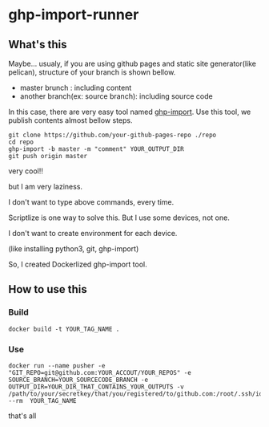 # ghp-import-runner
## What's this
Maybe... usualy, if you are using github pages and static site generator(like pelican), structure of your branch is shown bellow.

- master brunch : including content
- another branch(ex: source branch): including source code 

In this case, there are very easy tool named [ghp-import](https://github.com/davisp/ghp-import).
Use this tool, we publish contents almost bellow steps.

```
git clone https://github.com/your-github-pages-repo ./repo
cd repo
ghp-import -b master -m "comment" YOUR_OUTPUT_DIR
git push origin master
```

very cool!!

but I am very laziness.

I don't want to type above commands, every time.

Scriptlize is one way to solve this.
But I use some devices, not one.

I don't want to create environment for each device.

(like installing python3, git, ghp-import)

So, I created Dockerlized ghp-import tool.


## How to use this
### Build

```
docker build -t YOUR_TAG_NAME .
```

### Use

```
docker run --name pusher -e "GIT_REPO=git@github.com:YOUR_ACCOUT/YOUR_REPOS" -e SOURCE_BRANCH=YOUR_SOURCECODE_BRANCH -e OUTPUT_DIR=YOUR_DIR_THAT_CONTAINS_YOUR_OUTPUTS -v /path/to/your/secretkey/that/you/registered/to/github.com:/root/.ssh/id_rsa --rm  YOUR_TAG_NAME
```

that's all

